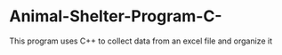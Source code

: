 # Animal-Shelter-Program-C-
This program uses C++ to collect data from an excel file and organize it

